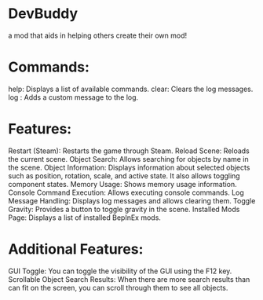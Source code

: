 # DevBuddy
a mod that aids in helping others create their own mod!

# Commands:

help: Displays a list of available commands.
clear: Clears the log messages.
log <message>: Adds a custom message to the log.

# Features:

Restart (Steam): Restarts the game through Steam.
Reload Scene: Reloads the current scene.
Object Search: Allows searching for objects by name in the scene.
Object Information: Displays information about selected objects such as position, rotation, scale, and active state. It also allows toggling component states.
Memory Usage: Shows memory usage information.
Console Command Execution: Allows executing console commands.
Log Message Handling: Displays log messages and allows clearing them.
Toggle Gravity: Provides a button to toggle gravity in the scene.
Installed Mods Page: Displays a list of installed BepInEx mods.

# Additional Features:

GUI Toggle: You can toggle the visibility of the GUI using the F12 key.
Scrollable Object Search Results: When there are more search results than can fit on the screen, you can scroll through them to see all objects.
